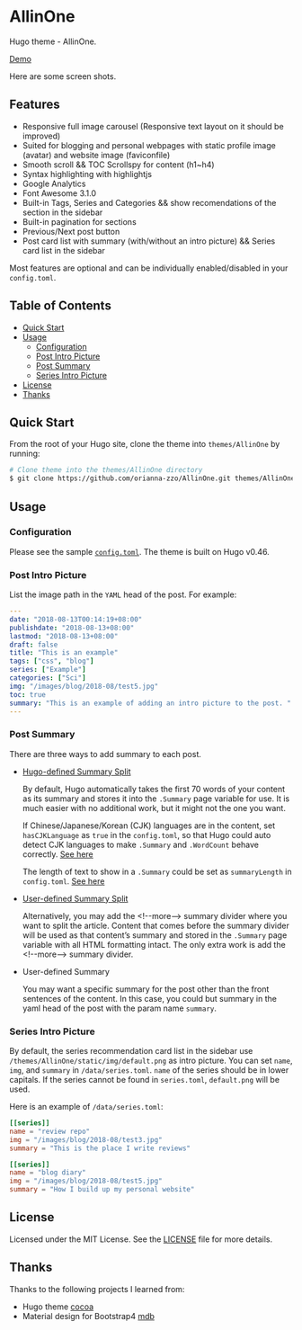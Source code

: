 # AllinOne

Hugo theme - AllinOne.

[Demo](https://orianna-zzo.github.io/AllinOne-html/)

Here are some screen shots.

## Features

* Responsive full image carousel (Responsive text layout on it should be improved)
* Suited for blogging and personal webpages with static profile image (avatar) and website image (faviconfile)
* Smooth scroll && TOC Scrollspy for content (h1~h4)
* Syntax highlighting with highlightjs 
* Google Analytics
* Font Awesome 3.1.0
* Built-in Tags, Series and Categories && show recomendations of the section in the sidebar
* Built-in pagination for sections
* Previous/Next post button
* Post card list with summary (with/without an intro picture) && Series card list in the sidebar

Most features are optional and can be individually enabled/disabled in your `config.toml`.

## Table of Contents

* [Quick Start](#quick-start)
* [Usage](#usage)
  * [Configuration](#configuration)
  * [Post Intro Picture](#post-intro-picture)
  * [Post Summary](#post-summary)
  * [Series Intro Picture](#series-intro-picture)
* [License](#license)
* [Thanks](#thanks)

## Quick Start

From the root of your Hugo site, clone the theme into `themes/AllinOne` by running:

```sh
# Clone theme into the themes/AllinOne directory
$ git clone https://github.com/orianna-zzo/AllinOne.git themes/AllinOne
```

## Usage

### Configuration

Please see the sample [`config.toml`](https://github.com/orianna-zzo/AllinOne/blob/master/exampleSite/config.toml). The theme is built on Hugo v0.46.

### Post Intro Picture

List the image path in the `YAML` head of the post. For example:

```YAML
---
date: "2018-08-13T00:14:19+08:00"
publishdate: "2018-08-13+08:00"
lastmod: "2018-08-13+08:00"
draft: false
title: "This is an example"
tags: ["css", "blog"]
series: ["Example"]
categories: ["Sci"]
img: "/images/blog/2018-08/test5.jpg"
toc: true
summary: "This is an example of adding an intro picture to the post. "
---

```

### Post Summary

There are three ways to add summary to each post.
* [Hugo-defined Summary Split](https://gohugo.io/content-management/summaries/)

  By default, Hugo automatically takes the first 70 words of your content as its summary and stores it into the `.Summary` page variable for use. It is much easier with no additional work, but it might not the one you want.

  If Chinese/Japanese/Korean (CJK) languages are in the content, set `hasCJKLanguage` as `true` in the `config.toml`, so that Hugo could auto detect CJK languages to make `.Summary` and `.WordCount` behave correctly. [See here](https://gohugo.io/getting-started/configuration)

  The length of text to show in a `.Summary` could be set as `summaryLength` in `config.toml`. [See here](https://gohugo.io/getting-started/configuration/)

* [User-defined Summary Split](https://gohugo.io/content-management/summaries/)

  Alternatively, you may add the \<!--more--\> summary divider where you want to split the article. Content that comes before the summary divider will be used as that content’s summary and stored in the `.Summary` page variable with all HTML formatting intact. The only extra work is add the \<!--more--\> summary divider.

* User-defined Summary 

  You may want a specific summary for the post other than the front sentences of the content. In this case, you could but summary in the yaml head of the post with the param name `summary`.

### Series Intro Picture

By default, the series recommendation card list in the sidebar use `/themes/AllinOne/static/img/default.png` as intro picture. You can set `name`, `img`, and `summary` in `/data/series.toml`. `name` of the series should be in lower capitals. If the series cannot be found in `series.toml`, `default.png` will be used.

Here is an example of `/data/series.toml`:

```TOML
[[series]]
name = "review repo"
img = "/images/blog/2018-08/test3.jpg"
summary = "This is the place I write reviews"

[[series]]
name = "blog diary"
img = "/images/blog/2018-08/test5.jpg"
summary = "How I build up my personal website"
```


## License

Licensed under the MIT License. See the [LICENSE](https://github.com/orianna-zzo/AllinOne/blob/master/LICENSE) file for more details.

## Thanks

Thanks to the following projects I learned from:

* Hugo theme [cocoa](https://github.com/nishanths/cocoa-hugo-theme)
* Material design for Bootstrap4 [mdb](https://mdbootstrap.com/)
